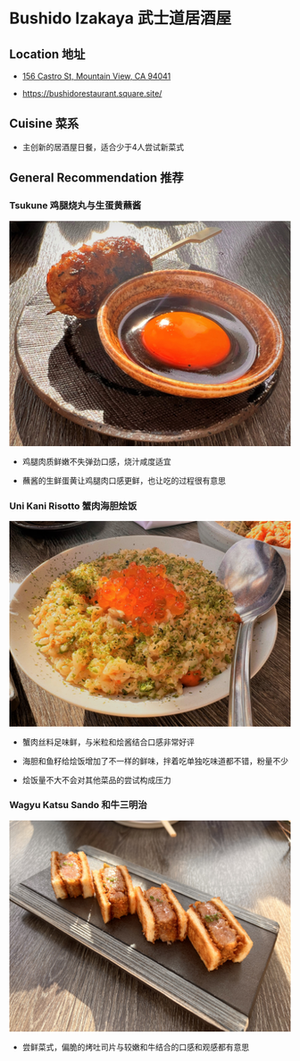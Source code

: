 # Bushido Izakaya  武士道居酒屋

## Location 地址

- [156 Castro St, Mountain View, CA 94041](https://goo.gl/maps/o38UCN9J92d7ppyy5)

- <https://bushidorestaurant.square.site/>

## Cuisine 菜系

- 主创新的居酒屋日餐，适合少于4人尝试新菜式

## General Recommendation 推荐

### Tsukune 鸡腿烧丸与生蛋黄蘸酱

![Tsukune](Pix2022Nov27th/tsukune.jpeg)

- 鸡腿肉质鲜嫩不失弹劲口感，烧汁咸度适宜

- 蘸酱的生鲜蛋黄让鸡腿肉口感更鲜，也让吃的过程很有意思

### Uni Kani Risotto 蟹肉海胆烩饭

![Tsukune](Pix2022Nov27th/unit_kani_risotto.jpeg)

- 蟹肉丝料足味鲜，与米粒和烩酱结合口感非常好评

- 海胆和鱼籽给烩饭增加了不一样的鲜味，拌着吃单独吃味道都不错，粉量不少

- 烩饭量不大不会对其他菜品的尝试构成压力

### Wagyu Katsu Sando 和牛三明治

![Wagyu Katsu Sando](Pix2022Nov27th/wagyu_katsu_sando.jpeg)

- 尝鲜菜式，偏脆的烤吐司片与较嫩和牛结合的口感和观感都有意思
